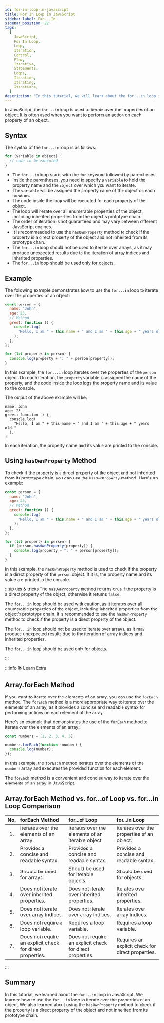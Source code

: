```yaml
---
id: for-in-loop-in-javascript
title: For In Loop in JavaScript
sidebar_label: For...In
sidebar_position: 22
tags:
  [
    JavaScript,
    For In Loop,
    Loop,
    Iteration,
    Control,
    Flow,
    Iterative,
    Statements,
    Loops,
    Iteration,
    Iterating,
    Iterations,
  ]
description: "In this tutorial, we will learn about the for...in loop in JavaScript. We will learn how to use the for...in loop to iterate over the properties of an object in JavaScript."
---
```


In JavaScript, the `for...in` loop is used to iterate over the properties of an object. It is often used when you want to perform an action on each property of an object.

## Syntax

The syntax of the `for...in` loop is as follows:

```js title="app.js"
for (variable in object) {
  // code to be executed
}
```

- The `for...in` loop starts with the `for` keyword followed by parentheses.
- Inside the parentheses, you need to specify a `variable` to hold the property name and the `object` over which you want to iterate.
- The `variable` will be assigned the property name of the object on each iteration.
- The code inside the loop will be executed for each property of the object.
- The loop will iterate over all enumerable properties of the object, including inherited properties from the object's prototype chain.
- The order of iteration is not guaranteed and may vary between different JavaScript engines.
- It is recommended to use the `hasOwnProperty` method to check if the property is a direct property of the object and not inherited from its prototype chain.
- The `for...in` loop should not be used to iterate over arrays, as it may produce unexpected results due to the iteration of array indices and inherited properties.
- The `for...in` loop should be used only for objects.

## Example

The following example demonstrates how to use the `for...in` loop to iterate over the properties of an object:

```js title="app.js"
const person = {
  name: "John",
  age: 23,
  // Method
  greet: function () {
    console.log(
      "Hello, I am " + this.name + " and I am " + this.age + " years old."
    );
  },
};

for (let property in person) {
  console.log(property + ": " + person[property]);
}
```

In this example, the `for...in` loop iterates over the properties of the `person` object. On each iteration, the `property` variable is assigned the name of the property, and the code inside the loop logs the property name and its value to the console.

The output of the above example will be:

```plaintext title="Output"
name: John
age: 23
greet: function () {
  console.log(
    "Hello, I am " + this.name + " and I am " + this.age + " years old."
  );
}
```

In each iteration, the property name and its value are printed to the console.

## Using `hasOwnProperty` Method

To check if the property is a direct property of the object and not inherited from its prototype chain, you can use the `hasOwnProperty` method. Here's an example:

```js title="app.js"
const person = {
  name: "John",
  age: 23,
  // Method
  greet: function () {
    console.log(
      "Hello, I am " + this.name + " and I am " + this.age + " years old."
    );
  },
};

for (let property in person) {
  if (person.hasOwnProperty(property)) {
    console.log(property + ": " + person[property]);
  }
}
```

In this example, the `hasOwnProperty` method is used to check if the property is a direct property of the `person` object. If it is, the property name and its value are printed to the console.

:::tip tips & tricks
The `hasOwnProperty` method returns `true` if the property is a direct property of the object, otherwise it returns `false`.

The `for...in` loop should be used with caution, as it iterates over all enumerable properties of the object, including inherited properties from the object's prototype chain. It is recommended to use the `hasOwnProperty` method to check if the property is a direct property of the object.

The `for...in` loop should not be used to iterate over arrays, as it may produce unexpected results due to the iteration of array indices and inherited properties.

The `for...in` loop should be used only for objects.

:::

:::info 📚 Learn Extra

## Array.forEach Method

If you want to iterate over the elements of an array, you can use the `forEach` method. The `forEach` method is a more appropriate way to iterate over the elements of an array, as it provides a concise and readable syntax for performing actions on each element of the array.

Here's an example that demonstrates the use of the `forEach` method to iterate over the elements of an array:

```js title="app.js"
const numbers = [1, 2, 3, 4, 5];

numbers.forEach(function (number) {
  console.log(number);
});
```

In this example, the `forEach` method iterates over the elements of the `numbers` array and executes the provided function for each element.

The `forEach` method is a convenient and concise way to iterate over the elements of an array in JavaScript.

## Array.forEach Method vs. for...of Loop vs. for...in Loop Comparison

| No. | forEach Method                                            | for...of Loop                                             | for...in Loop                                     |
| :-: | :-------------------------------------------------------- | :-------------------------------------------------------- | :------------------------------------------------ |
| 1.  | Iterates over the elements of an array.                   | Iterates over the elements of an iterable object.         | Iterates over the properties of an object.        |
| 2.  | Provides a concise and readable syntax.                   | Provides a concise and readable syntax.                   | Provides a concise and readable syntax.           |
| 3.  | Should be used for arrays.                                | Should be used for iterable objects.                      | Should be used for objects.                       |
| 4.  | Does not iterate over inherited properties.               | Does not iterate over inherited properties.               | Iterates over inherited properties.               |
| 5.  | Does not iterate over array indices.                      | Does not iterate over array indices.                      | Iterates over array indices.                      |
| 6.  | Does not require a loop variable.                         | Requires a loop variable.                                 | Requires a loop variable.                         |
| 7.  | Does not require an explicit check for direct properties. | Does not require an explicit check for direct properties. | Requires an explicit check for direct properties. |

:::

## Summary

In this tutorial, we learned about the `for...in` loop in JavaScript. We learned how to use the `for...in` loop to iterate over the properties of an object. We also learned about using the `hasOwnProperty` method to check if the property is a direct property of the object and not inherited from its prototype chain.

